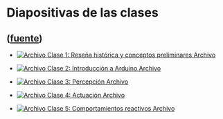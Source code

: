 # Diapositivas de las clases
([fuente](https://campus.exactas.uba.ar/course/view.php?id=1028&section=3))
---
  - [![Archivo](https://campus.exactas.uba.ar/theme/image.php/magazine/core/1462913092/f/pdf) Clase 1: Reseña histórica y conceptos preliminares Archivo](https://campus.exactas.uba.ar/mod/resource/view.php?id=60030)

  - [![Archivo](https://campus.exactas.uba.ar/theme/image.php/magazine/core/1462913092/f/pdf) Clase 2: Introducción a Arduino Archivo](https://campus.exactas.uba.ar/mod/resource/view.php?id=60072)

  - [![Archivo](https://campus.exactas.uba.ar/theme/image.php/magazine/core/1462913092/f/pdf) Clase 3: Percepción Archivo](https://campus.exactas.uba.ar/mod/resource/view.php?id=60310)

  - [![Archivo](https://campus.exactas.uba.ar/theme/image.php/magazine/core/1462913092/f/pdf) Clase 4: Actuación Archivo](https://campus.exactas.uba.ar/mod/resource/view.php?id=60424)

  - [![Archivo](https://campus.exactas.uba.ar/theme/image.php/magazine/core/1462913092/f/pdf) Clase 5: Comportamientos reactivos Archivo](https://campus.exactas.uba.ar/mod/resource/view.php?id=60522)

